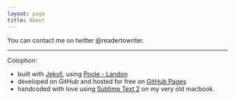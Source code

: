 ```yaml
---
layout: page
title: About
---
```


You can contact me on twitter @readertowriter.

- - -

Colophon:

* built with [Jekyll](http://jekyllrb.com), using [Poole - Landon](http://getpoole.com)
* developed on GitHub and hosted for free on [GitHub Pages](https://pages.github.com)
* handcoded with love using [Sublime Text 2](http://sublimetext.com) on my very old macbook.